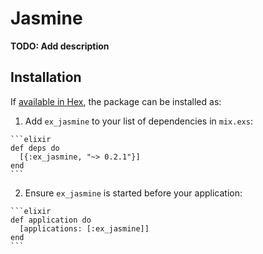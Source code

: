 # Jasmine

**TODO: Add description**

## Installation

If [available in Hex](https://hex.pm/docs/publish), the package can be installed as:

  1. Add `ex_jasmine` to your list of dependencies in `mix.exs`:

    ```elixir
    def deps do
      [{:ex_jasmine, "~> 0.2.1"}]
    end
    ```

  2. Ensure `ex_jasmine` is started before your application:

    ```elixir
    def application do
      [applications: [:ex_jasmine]]
    end
    ```

